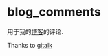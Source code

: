 # blog_comments

用于我的[博客](http://blog.dengqinghua.net)的评论.

Thanks to [gitalk](https://github.com/gitalk/gitalk)

